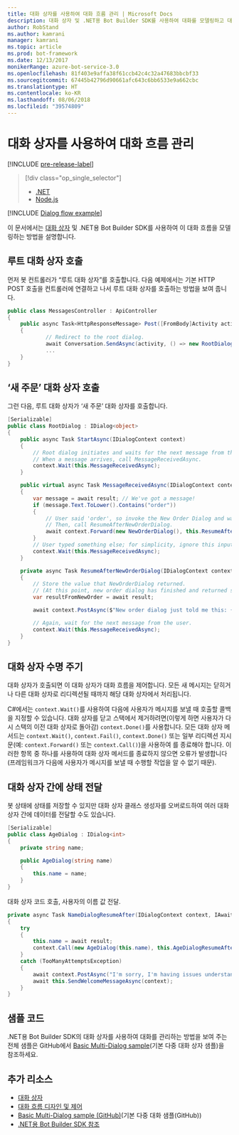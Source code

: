 ```yaml
---
title: 대화 상자를 사용하여 대화 흐름 관리 | Microsoft Docs
description: 대화 상자 및 .NET용 Bot Builder SDK를 사용하여 대화를 모델링하고 대화 흐름을 관리하는 방법에 대해 알아봅니다.
author: RobStand
ms.author: kamrani
manager: kamrani
ms.topic: article
ms.prod: bot-framework
ms.date: 12/13/2017
monikerRange: azure-bot-service-3.0
ms.openlocfilehash: 81f403e9affa38f61ccb42c4c32a47683bbcbf33
ms.sourcegitcommit: 67445b42796d90661afc643c6bb6533e9a662cbc
ms.translationtype: HT
ms.contentlocale: ko-KR
ms.lasthandoff: 08/06/2018
ms.locfileid: "39574809"
---
```

# <a name="manage-conversation-flow-with-dialogs"></a>대화 상자를 사용하여 대화 흐름 관리

[!INCLUDE [pre-release-label](../includes/pre-release-label-v3.md)]

> [!div class="op_single_selector"]
> - [.NET](../dotnet/bot-builder-dotnet-manage-conversation-flow.md)
> - [Node.js](../nodejs/bot-builder-nodejs-dialog-manage-conversation-flow.md)

[!INCLUDE [Dialog flow example](../includes/snippet-dotnet-manage-conversation-flow-intro.md)]

이 문서에서는 [대화 상자](bot-builder-dotnet-dialogs.md) 및 .NET용 Bot Builder SDK를 사용하여 이 대화 흐름을 모델링하는 방법을 설명합니다. 

## <a name="invoke-the-root-dialog"></a>루트 대화 상자 호출

먼저 봇 컨트롤러가 “루트 대화 상자”를 호출합니다. 다음 예제에서는 기본 HTTP POST 호출을 컨트롤러에 연결하고 나서 루트 대화 상자를 호출하는 방법을 보여 줍니다. 

```cs
public class MessagesController : ApiController
{
    public async Task<HttpResponseMessage> Post([FromBody]Activity activity)
    {
            // Redirect to the root dialog.
            await Conversation.SendAsync(activity, () => new RootDialog()); 
            ...
    }
}
```

## <a name="invoke-the-new-order-dialog"></a>‘새 주문’ 대화 상자 호출

그런 다음, 루트 대화 상자가 ‘새 주문’ 대화 상자를 호출합니다. 

```cs
[Serializable]
public class RootDialog : IDialog<object>
{
    public async Task StartAsync(IDialogContext context)
    {
        // Root dialog initiates and waits for the next message from the user. 
        // When a message arrives, call MessageReceivedAsync.
        context.Wait(this.MessageReceivedAsync); 
    }

    public virtual async Task MessageReceivedAsync(IDialogContext context, IAwaitable<IMessageActivity> result)
    {
        var message = await result; // We've got a message!
        if (message.Text.ToLower().Contains("order"))
        {
            // User said 'order', so invoke the New Order Dialog and wait for it to finish.
            // Then, call ResumeAfterNewOrderDialog.
            await context.Forward(new NewOrderDialog(), this.ResumeAfterNewOrderDialog, message, CancellationToken.None);
        }
        // User typed something else; for simplicity, ignore this input and wait for the next message.
        context.Wait(this.MessageReceivedAsync);
    }

    private async Task ResumeAfterNewOrderDialog(IDialogContext context, IAwaitable<string> result)
    {
        // Store the value that NewOrderDialog returned. 
        // (At this point, new order dialog has finished and returned some value to use within the root dialog.)
        var resultFromNewOrder = await result;

        await context.PostAsync($"New order dialog just told me this: {resultFromNewOrder}");

        // Again, wait for the next message from the user.
        context.Wait(this.MessageReceivedAsync);
    }
}
```

## <a id="dialog-lifecycle"></a> 대화 상자 수명 주기

대화 상자가 호출되면 이 대화 상자가 대화 흐름을 제어합니다. 모든 새 메시지는 닫히거나 다른 대화 상자로 리디렉션될 때까지 해당 대화 상자에서 처리됩니다. 

C#에서는 `context.Wait()`를 사용하여 다음에 사용자가 메시지를 보낼 때 호출할 콜백을 지정할 수 있습니다. 대화 상자를 닫고 스택에서 제거하려면(이렇게 하면 사용자가 다시 스택의 이전 대화 상자로 돌아감) `context.Done()`를 사용합니다. 모든 대화 상자 메서드는 `context.Wait()`, `context.Fail()`, `context.Done()` 또는 일부 리디렉션 지시문(예: `context.Forward()` 또는 `context.Call()`)을 사용하여 를 종료해야 합니다. 이러한 항목 중 하나를 사용하여 대화 상자 메서드를 종료하지 않으면 오류가 발생합니다(프레임워크가 다음에 사용자가 메시지를 보낼 때 수행할 작업을 알 수 없기 때문).

## <a name="passing-state-between-dialogs"></a>대화 상자 간에 상태 전달

봇 상태에 상태를 저장할 수 있지만 대화 상자 클래스 생성자를 오버로드하여 여러 대화 상자 간에 데이터를 전달할 수도 있습니다.

```cs
[Serializable]
public class AgeDialog : IDialog<int>
{
    private string name;

    public AgeDialog(string name)
    {
        this.name = name;
    }
}
 ```

대화 상자 코드 호출, 사용자의 이름 값 전달.

```cs
private async Task NameDialogResumeAfter(IDialogContext context, IAwaitable<string> result)
{
    try
    {
        this.name = await result;
        context.Call(new AgeDialog(this.name), this.AgeDialogResumeAfter);
    }
    catch (TooManyAttemptsException)
    {
        await context.PostAsync("I'm sorry, I'm having issues understanding you. Let's try again.");
        await this.SendWelcomeMessageAsync(context);
    }
}
```

## <a name="sample-code"></a>샘플 코드 

.NET용 Bot Builder SDK의 대화 상자를 사용하여 대화를 관리하는 방법을 보여 주는 전체 샘플은 GitHub에서 <a href="https://github.com/Microsoft/BotBuilder-Samples/tree/master/CSharp/core-BasicMultiDialog" target="_blank">Basic Multi-Dialog sample</a>(기본 다중 대화 상자 샘플)을 참조하세요.

## <a name="additional-resources"></a>추가 리소스

- [대화 상자](bot-builder-dotnet-dialogs.md)
- [대화 흐름 디자인 및 제어](../bot-service-design-conversation-flow.md)
- <a href="https://github.com/Microsoft/BotBuilder-Samples/tree/master/CSharp/core-BasicMultiDialog" target="_blank">Basic Multi-Dialog sample (GitHub)</a>(기본 다중 대화 샘플(GitHub))
- <a href="/dotnet/api/?view=botbuilder-3.11.0" target="_blank">.NET용 Bot Builder SDK 참조</a>
